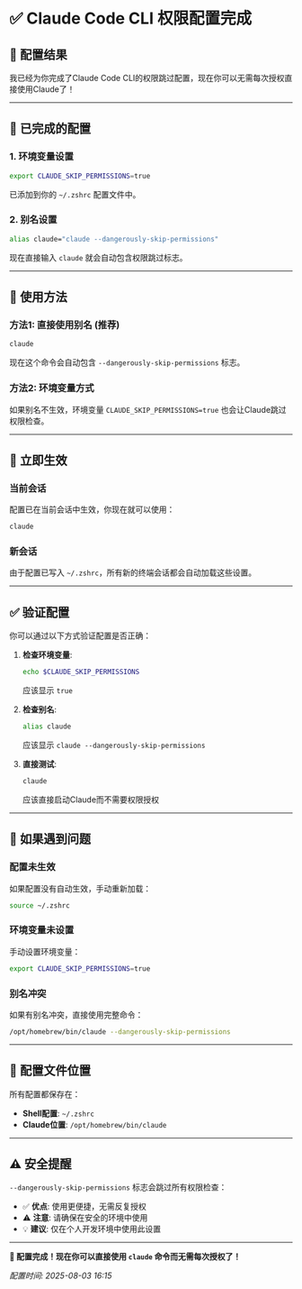 # ✅ Claude Code CLI 权限配置完成

## 🎯 **配置结果**

我已经为你完成了Claude Code CLI的权限跳过配置，现在你可以无需每次授权直接使用Claude了！

---

## 🔧 **已完成的配置**

### 1. **环境变量设置**
```bash
export CLAUDE_SKIP_PERMISSIONS=true
```
已添加到你的 `~/.zshrc` 配置文件中。

### 2. **别名设置** 
```bash
alias claude="claude --dangerously-skip-permissions"
```
现在直接输入 `claude` 就会自动包含权限跳过标志。

---

## 🚀 **使用方法**

### **方法1: 直接使用别名** (推荐)
```bash
claude
```
现在这个命令会自动包含 `--dangerously-skip-permissions` 标志。

### **方法2: 环境变量方式**
如果别名不生效，环境变量 `CLAUDE_SKIP_PERMISSIONS=true` 也会让Claude跳过权限检查。

---

## 🔄 **立即生效**

### **当前会话**
配置已在当前会话中生效，你现在就可以使用：
```bash
claude
```

### **新会话**
由于配置已写入 `~/.zshrc`，所有新的终端会话都会自动加载这些设置。

---

## ✅ **验证配置**

你可以通过以下方式验证配置是否正确：

1. **检查环境变量**:
   ```bash
   echo $CLAUDE_SKIP_PERMISSIONS
   ```
   应该显示 `true`

2. **检查别名**:
   ```bash
   alias claude
   ```
   应该显示 `claude --dangerously-skip-permissions`

3. **直接测试**:
   ```bash
   claude
   ```
   应该直接启动Claude而不需要权限授权

---

## 🔧 **如果遇到问题**

### **配置未生效**
如果配置没有自动生效，手动重新加载：
```bash
source ~/.zshrc
```

### **环境变量未设置**
手动设置环境变量：
```bash
export CLAUDE_SKIP_PERMISSIONS=true
```

### **别名冲突**
如果有别名冲突，直接使用完整命令：
```bash
/opt/homebrew/bin/claude --dangerously-skip-permissions
```

---

## 📝 **配置文件位置**

所有配置都保存在：
- **Shell配置**: `~/.zshrc`
- **Claude位置**: `/opt/homebrew/bin/claude`

---

## ⚠️ **安全提醒**

`--dangerously-skip-permissions` 标志会跳过所有权限检查：
- ✅ **优点**: 使用更便捷，无需反复授权
- ⚠️ **注意**: 请确保在安全的环境中使用
- 💡 **建议**: 仅在个人开发环境中使用此设置

---

**🎉 配置完成！现在你可以直接使用 `claude` 命令而无需每次授权了！**

*配置时间: 2025-08-03 16:15*